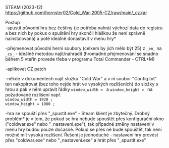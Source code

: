 STEAM (2023-12)
<br/>
https://github.com/hornster02/Cold_War-2005-CZ/raw/main/_cz.rar

Postup
<br/>
-spustit původní hru bez češtiny (je potřeba nahrát výchozí data do registru a bez nich by pokus o spuštění hry skončil hláškou že není správně nainstalovaná) a poté ideálně donastavit v menu hry*

-přejmenovat původní herní soubory (celkem by jich mělo být 25) z ```_en_``` na ```_cs_``` - ideálně metodou najít/nahradit (hromadné přejmenování se snadno během 5 vteřin provede třeba v programu Total Commander - CTRL+M)

-aplikovat CZ patch

-někde v dokumentech najít složku "Cold War" a v ní soubor "Config.txt" ten nakopírovat (bez toho nejde hrát ve vysokých rozlišeních) do složky s hrou a pak v něm upravit řádky ```window_width = ``` a ```window_height = ``` na požadované rozlišení např.
<br/>
```window_width = 1920 ;```
<br/>
```window_height = 1080 ;```

-hra se spouští přes "_spustit.exe" - Steam klient je zbytečný. Drobný problém* je v tom, že pokud se hra nebude spouštět přes konfigurační okno ("coldwar.exe" nebo "_nastaveni.exe"), tak případné změny nastavení v menu hry budou pouze dočasné. Pokud se přes ně bude spouštět, tak není možné mít vysoká rozlišení. Řešení je jednoduché - nastavení hry provést přes "coldwar.exe" nebo "_nastaveni.exe" a hrát přes "_spustit.exe"
